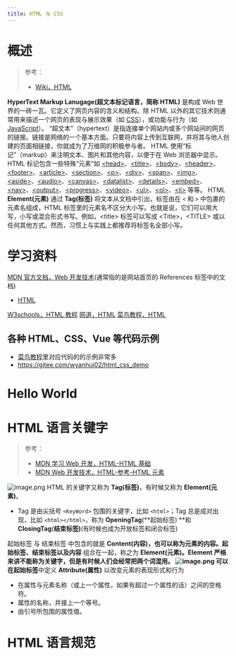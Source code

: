 ```yaml
---
title: HTML 与 CSS
---
```


# 概述

> 参考：
> - [Wiki，HTML](https://en.wikipedia.org/wiki/HTML)

**HyperText Markup Lanugage(超文本标记语言，简称 HTML)** 是构成 Web 世界的一砖一瓦。它定义了网页内容的含义和结构。除 HTML 以外的其它技术则通常用来描述一个网页的表现与展示效果（如 [CSS](https://developer.mozilla.org/zh-CN/docs/Web/CSS)），或功能与行为（如 [JavaScript](https://developer.mozilla.org/zh-CN/docs/Web/JavaScript)）。
“超文本”（hypertext）是指连接单个网站内或多个网站间的网页的链接。链接是网络的一个基本方面。只要将内容上传到互联网，并将其与他人创建的页面相链接，你就成为了万维网的积极参与者。
HTML 使用“标记”（markup）来注明文本、图片和其他内容，以便于在 Web 浏览器中显示。HTML 标记包含一些特殊“元素”如 [\<head>](https://developer.mozilla.org/zh-CN/docs/Web/HTML/Element/head)、[\<title>](https://developer.mozilla.org/zh-CN/docs/Web/HTML/Element/title)、[\<body>](https://developer.mozilla.org/zh-CN/docs/Web/HTML/Element/body)、[\<header>](https://developer.mozilla.org/zh-CN/docs/Web/HTML/Element/header)、[\<footer>](https://developer.mozilla.org/zh-CN/docs/Web/HTML/Element/footer)、[\<article>](https://developer.mozilla.org/zh-CN/docs/Web/HTML/Element/article)、[\<section>](https://developer.mozilla.org/zh-CN/docs/Web/HTML/Element/section)、[\<p>](https://developer.mozilla.org/zh-CN/docs/Web/HTML/Element/p)、[\<div>](https://developer.mozilla.org/zh-CN/docs/Web/HTML/Element/div)、[\<span>](https://developer.mozilla.org/zh-CN/docs/Web/HTML/Element/span)、[\<img>](https://developer.mozilla.org/zh-CN/docs/Web/HTML/Element/img)、[\<aside>](https://developer.mozilla.org/zh-CN/docs/Web/HTML/Element/aside)、[\<audio>](https://developer.mozilla.org/zh-CN/docs/Web/HTML/Element/audio)、[\<canvas>](https://developer.mozilla.org/zh-CN/docs/Web/HTML/Element/canvas)、[\<datalist>](https://developer.mozilla.org/zh-CN/docs/Web/HTML/Element/datalist)、[\<details>](https://developer.mozilla.org/zh-CN/docs/Web/HTML/Element/details)、[\<embed>](https://developer.mozilla.org/zh-CN/docs/Web/HTML/Element/embed)、[\<nav>](https://developer.mozilla.org/zh-CN/docs/Web/HTML/Element/nav)、[\<output>](https://developer.mozilla.org/zh-CN/docs/Web/HTML/Element/output)、[\<progress>](https://developer.mozilla.org/zh-CN/docs/Web/HTML/Element/progress)、[\<video>](https://developer.mozilla.org/zh-CN/docs/Web/HTML/Element/video)、[\<ul>](https://developer.mozilla.org/zh-CN/docs/Web/HTML/Element/ul)、[\<ol>](https://developer.mozilla.org/zh-CN/docs/Web/HTML/Element/ol)、[\<li>](https://developer.mozilla.org/zh-CN/docs/Web/HTML/Element/li) 等等。
HTML **Element(元素)** 通过 **Tag(标签)** 将文本从文档中引出，标签由在 `<` 和 `>` 中包裹的元素名组成，HTML 标签里的元素名不区分大小写。也就是说，它们可以用大写，小写或混合形式书写。例如，\<title> 标签可以写成 \<Title>，\<TITLE> 或以任何其他方式。然而，习惯上与实践上都推荐将标签名全部小写。

# 学习资料

[MDN 官方文档，Web 开发技术](https://developer.mozilla.org/en-US/docs/Web)(通常指的是网站首页的 References 标签中的文档)

- [HTML](https://developer.mozilla.org/en-US/docs/Web/HTML) 

[W3schools，HTML 教程](https://www.w3schools.com/html/default.asp)
[网道，HTML](https://wangdoc.com/html/)
[菜鸟教程，HTML](https://www.runoob.com/html/html-tutorial.html)

## 各种 HTML、CSS、Vue 等代码示例

- [菜鸟教程](https://www.runoob.com/)里对应代码的的示例非常多
- <https://gitee.com/wyanhui02/html_css_demo>

# Hello World

# HTML 语言关键字

> 参考：
> - [MDN 学习 Web 开发，HTML-HTML 基础](https://developer.mozilla.org/zh-CN/docs/Learn/Getting_started_with_the_web/HTML_basics)
> - [MDN Web 开发技术，HTML-参考-HTML 元素](https://developer.mozilla.org/zh-CN/docs/Web/HTML/Element)

![image.png](https://notes-learning.oss-cn-beijing.aliyuncs.com/uw7agz/1666090441255-222a4602-e9ed-43f6-979c-944836075c4f.png)
HTML 的关键字又称为 **Tag(标签)**，有时候又称为 **Element(元素)**。

- Tag 是由尖括号 `<KeyWord>` 包围的关键字，比如 `<html>`；Tag 总是成对出现，比如 `<html></html>`，称为 **OpeningTag**(**起始标签) **和 **ClosingTag**(**结束标签)**(有时候也成为开放标签和闭合标签)

起始标签 与 结束标签 中包含的就是 **Content(内容)，**也可以称为元素的内容。**起始标签**、**结束标签**以及**内容** 组合在一起，称之为 **Element(元素)。**Element 严格来讲不能称为关键字，但是有时候人们会经常把两个词混用。
![image.png](https://notes-learning.oss-cn-beijing.aliyuncs.com/uw7agz/1666090500626-571d651a-a81a-404d-963c-2a414eb6466b.png)
可以在**起始标签**中定义 **Attribute(属性)** 以改变元素的表现形式和行为

- 在属性与元素名称（或上一个属性，如果有超过一个属性的话）之间的空格符。
- 属性的名称，并接上一个等号。
- 由引号所包围的属性值。

# HTML 语言规范
